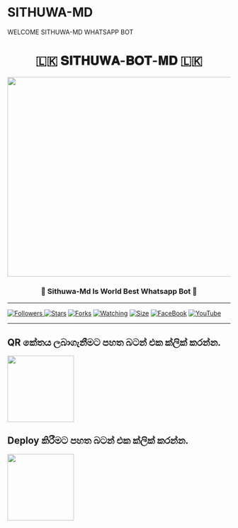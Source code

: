 # SITHUWA-MD

WELCOME SITHUWA-MD WHATSAPP BOT

<div align="center"><h1>🇱🇰 𝐒𝐈𝐓𝐇𝐔𝐖𝐀-𝐁𝐎𝐓-𝐌𝐃 🇱🇰</h1><a href="https://github.com/Sithuwa/SITHUWA-BOT-MD"><img src="https://telegra.ph/file/8f29a27dd91a19c21ae69.jpg" width="650" height="450"></a><h3>👻 Sithuwa-Md Is World Best Whatsapp Bot 👻</h3></div>

***

<a href="https://github.com/Sithuwa/SITHUWA-BOT-MD"><img title="Followers" src="https://img.shields.io/github/followers/Sithuwa?e=flat-square">
<a href="https://github.com/Sithuwa/SITHUWA-BOT-MD/stargazers/"><img title="Stars" src="https://img.shields.io/github/stars/Sithuwa/SITHUWA-BOT-MD?color=blue&style=flat-square"></a>
<a href="https://github.com/Sithuwa/SITHUWA-BOT-MD/network/members"><img title="Forks" src="https://img.shields.io/github/forks/Sithuwa/SITHUWA-BOT-MD?color=red&style=flat-square"></a>
<a href="https://github.com/Sithuwa/SITHUWA-BOT-MD/watchers"><img title="Watching" src="https://img.shields.io/github/watchers/Sithuwa/SITHUWA-BOT-MD?label=Watchers&color=blue&style=flat-square"></a>
<a href="https://github.com/Sithuwa/SITHUWA-BOT-MD"><img title="Size" src="https://img.shields.io/github/repo-size/Sithuwa/SITHUWA-BOT-MD?style=flat-square&color=green"></a>
<a href="https://m.facebook.com/100049977400815/"><img alt="FaceBook" src="https://img.shields.io/badge/-FaceBook%20-lightgrey?style=for-the-badge&logo=facebook&logoColor=blue"/></a>
<a href="https://youtube.com/channel/UCEgTWUb2UBR1DCEopugA9Zg"><img alt="YouTube" src="https://img.shields.io/badge/-YouTube%20-lightgrey?style=for-the-badge&logo=YouTube&logoColor=red"/></a>

  
***

## QR කේතය ලබාගැනීමට පහත බටන් එක ක්ලික් කරන්න.

<div align="left"><a href="https://levanter.up.railway.app/md"><img src="https://repl.it/badge/github/quiec/whatsasena" width="150" ></a></div>

## Deploy කිරීමට පහත බටන් එක ක්ලික් කරන්න.
  
<div align="left"><a href="https://dashboard.heroku.com/new?template=https://github.com/Sithuwa/SITHUWA-BOT-MD"><img src="https://www.herokucdn.com/deploy/button.svg" width="150" ></a></div>
